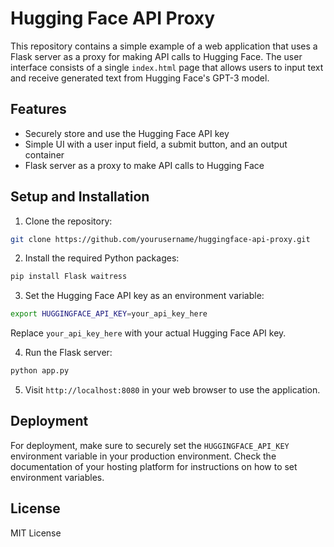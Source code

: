 # Hugging Face API Proxy

This repository contains a simple example of a web application that uses a Flask server as a proxy for making API calls to Hugging Face. The user interface consists of a single `index.html` page that allows users to input text and receive generated text from Hugging Face's GPT-3 model.

## Features

- Securely store and use the Hugging Face API key
- Simple UI with a user input field, a submit button, and an output container
- Flask server as a proxy to make API calls to Hugging Face

## Setup and Installation

1. Clone the repository:

```bash
git clone https://github.com/yourusername/huggingface-api-proxy.git
```

2. Install the required Python packages:

```bash
pip install Flask waitress
```

3. Set the Hugging Face API key as an environment variable:

```bash
export HUGGINGFACE_API_KEY=your_api_key_here
```

Replace `your_api_key_here` with your actual Hugging Face API key.

4. Run the Flask server:

```bash
python app.py
```

5. Visit `http://localhost:8080` in your web browser to use the application.

## Deployment

For deployment, make sure to securely set the `HUGGINGFACE_API_KEY` environment variable in your production environment. Check the documentation of your hosting platform for instructions on how to set environment variables.

## License

MIT License